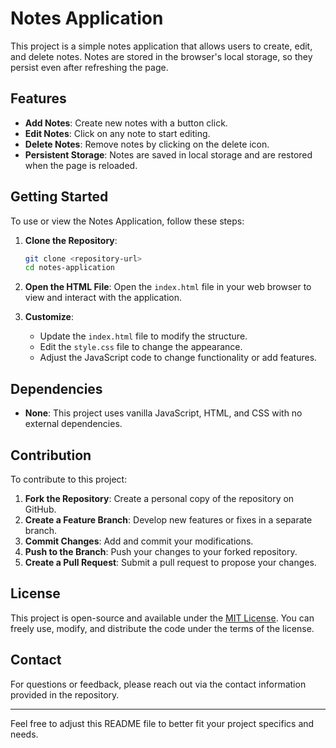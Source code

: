 # Notes Application

This project is a simple notes application that allows users to create, edit, and delete notes. Notes are stored in the browser's local storage, so they persist even after refreshing the page.

## Features

- **Add Notes**: Create new notes with a button click.
- **Edit Notes**: Click on any note to start editing.
- **Delete Notes**: Remove notes by clicking on the delete icon.
- **Persistent Storage**: Notes are saved in local storage and are restored when the page is reloaded.

## Getting Started

To use or view the Notes Application, follow these steps:

1. **Clone the Repository**:

   ```bash
   git clone <repository-url>
   cd notes-application
   ```

2. **Open the HTML File**:
   Open the `index.html` file in your web browser to view and interact with the application.

3. **Customize**:
   - Update the `index.html` file to modify the structure.
   - Edit the `style.css` file to change the appearance.
   - Adjust the JavaScript code to change functionality or add features.

## Dependencies

- **None**: This project uses vanilla JavaScript, HTML, and CSS with no external dependencies.

## Contribution

To contribute to this project:

1. **Fork the Repository**: Create a personal copy of the repository on GitHub.
2. **Create a Feature Branch**: Develop new features or fixes in a separate branch.
3. **Commit Changes**: Add and commit your modifications.
4. **Push to the Branch**: Push your changes to your forked repository.
5. **Create a Pull Request**: Submit a pull request to propose your changes.

## License

This project is open-source and available under the [MIT License](LICENSE). You can freely use, modify, and distribute the code under the terms of the license.

## Contact

For questions or feedback, please reach out via the contact information provided in the repository.

---

Feel free to adjust this README file to better fit your project specifics and needs.
